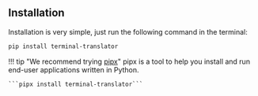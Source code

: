 
## Installation

Installation is very simple, just run the following command in the terminal:

```bash
pip install terminal-translator
```


!!! tip "We recommend trying [pipx](https://github.com/pypa/pipx)"
    pipx is a tool to help you install and run end-user applications written in Python.

    ```pipx install terminal-translator```


